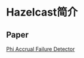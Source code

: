 # Hazelcast简介

## Paper

[Phi Accrual Failure Detector](https://www.computer.org/csdl/proceedings-article/srds/2004/22390066/12OmNvT2phv)